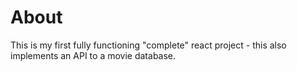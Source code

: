 # About

This is my first fully functioning "complete" react project - this also implements an API to a movie database.
